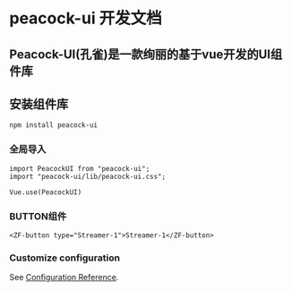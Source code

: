 # peacock-ui 开发文档
## Peacock-UI(孔雀)是一款绚丽的基于vue开发的UI组件库

## 安装组件库
```
npm install peacock-ui 
```

### 全局导入
```
import PeacockUI from "peacock-ui";
import "peacock-ui/lib/peacock-ui.css";

Vue.use(PeacockUI)

```

### BUTTON组件
```
<ZF-button type="Streamer-1">Streamer-1</ZF-button>
```


### Customize configuration
See [Configuration Reference](https://peacock-ui.com).
